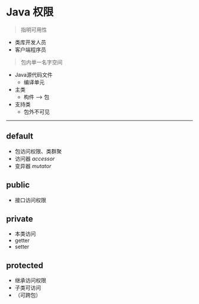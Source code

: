 # Java 权限

> 指明可用性
* 类库开发人员
* 客户端程序员
> 包内单一名字空间

* Java源代码文件
  * 编译单元
* 主类
  * 构件 --> 包
* 支持类
  * 包外不可见

---

## default

* 包访问权限、类群聚
* 访问器 *accessor*
* 变异器 *mutator*

## public

* 接口访问权限

## private

* 本类访问
* getter
* setter

## protected

* 继承访问权限
* 子类可访问
* （可跨包）